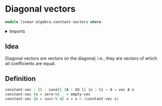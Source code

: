 # Diagonal vectors

```agda
module linear-algebra.constant-vectors where
```

<details><summary>Imports</summary>

```agda
open import elementary-number-theory.natural-numbers

open import foundation.universe-levels

open import linear-algebra.vectors
```

</details>

## Idea

Diagonal vectors are vectors on the diagonal, i.e., they are vectors of which all coefficients are equal.

## Definition

```agda
constant-vec : {l : Level} {A : UU l} {n : ℕ} → A → vec A n
constant-vec {n = zero-ℕ} _ = empty-vec
constant-vec {n = succ-ℕ n} x = x ∷ (constant-vec x)
```
